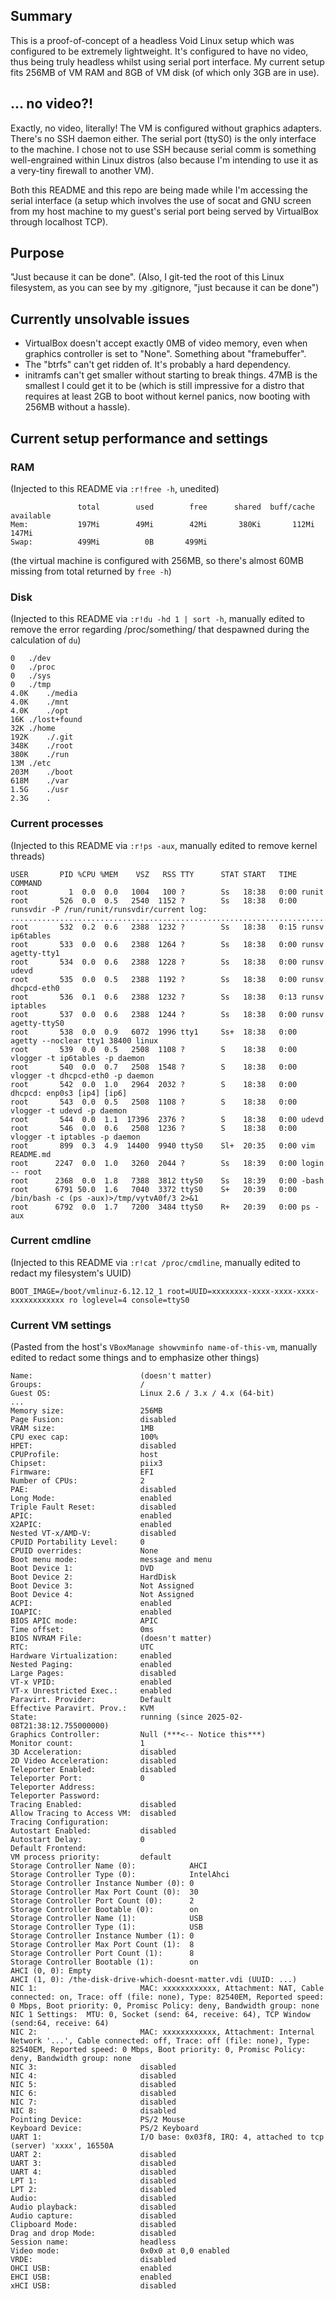## Summary
This is a proof-of-concept of a headless Void Linux setup which was configured to be extremely lightweight. It's configured to have no video, thus being truly headless whilst using serial port interface. My current setup fits 256MB of VM RAM and 8GB of VM disk (of which only 3GB are in use).

## ... no video?!
Exactly, no video, literally! The VM is configured without graphics adapters. There's no SSH daemon either. The serial port (ttyS0) is the only interface to the machine. I chose not to use SSH because serial comm is something well-engrained within Linux distros (also because I'm intending to use it as a very-tiny firewall to another VM). 

Both this README and this repo are being made while I'm accessing the serial interface (a setup which involves the use of socat and GNU screen from my host machine to my guest's serial port being served by VirtualBox through localhost TCP).

## Purpose
"Just because it can be done". 
(Also, I git-ted the root of this Linux filesystem, as you can see by my .gitignore, "just because it can be done")

## Currently unsolvable issues
- VirtualBox doesn't accept exactly 0MB of video memory, even when graphics controller is set to "None". Something about "framebuffer".
- The "btrfs" can't get ridden of. It's probably a hard dependency. 
- initramfs can't get smaller without starting to break things. 47MB is the smallest I could get it to be (which is still impressive for a distro that requires at least 2GB to boot without kernel panics, now booting with 256MB without a hassle).

## Current setup performance and settings
### RAM 
(Injected to this README via `:r!free -h`, unedited)

```
               total        used        free      shared  buff/cache   available
Mem:           197Mi        49Mi        42Mi       380Ki       112Mi       147Mi
Swap:          499Mi          0B       499Mi
```

(the virtual machine is configured with 256MB, so there's almost 60MB missing from total returned by `free -h`)

### Disk 
(Injected to this README via `:r!du -hd 1 | sort -h`, manually edited to remove the error regarding /proc/something/ that despawned during the calculation of `du`)

```
0	./dev
0	./proc
0	./sys
0	./tmp
4.0K	./media
4.0K	./mnt
4.0K	./opt
16K	./lost+found
32K	./home
192K	./.git
348K	./root
380K	./run
13M	./etc
203M	./boot
618M	./var
1.5G	./usr
2.3G	.
```

### Current processes
(Injected to this README via `:r!ps -aux`, manually edited to remove kernel threads)  

```
USER       PID %CPU %MEM    VSZ   RSS TTY      STAT START   TIME COMMAND
root         1  0.0  0.0   1004   100 ?        Ss   18:38   0:00 runit
root       526  0.0  0.5   2540  1152 ?        Ss   18:38   0:00 runsvdir -P /run/runit/runsvdir/current log: ...........................................................................................................................................................................................................................................................................................................................................................................................................
root       532  0.2  0.6   2388  1232 ?        Ss   18:38   0:15 runsv ip6tables
root       533  0.0  0.6   2388  1264 ?        Ss   18:38   0:00 runsv agetty-tty1
root       534  0.0  0.6   2388  1228 ?        Ss   18:38   0:00 runsv udevd
root       535  0.0  0.5   2388  1192 ?        Ss   18:38   0:00 runsv dhcpcd-eth0
root       536  0.1  0.6   2388  1232 ?        Ss   18:38   0:13 runsv iptables
root       537  0.0  0.6   2388  1244 ?        Ss   18:38   0:00 runsv agetty-ttyS0
root       538  0.0  0.9   6072  1996 tty1     Ss+  18:38   0:00 agetty --noclear tty1 38400 linux
root       539  0.0  0.5   2508  1108 ?        S    18:38   0:00 vlogger -t ip6tables -p daemon
root       540  0.0  0.7   2508  1548 ?        S    18:38   0:00 vlogger -t dhcpcd-eth0 -p daemon
root       542  0.0  1.0   2964  2032 ?        S    18:38   0:00 dhcpcd: enp0s3 [ip4] [ip6]
root       543  0.0  0.5   2508  1108 ?        S    18:38   0:00 vlogger -t udevd -p daemon
root       544  0.0  1.1  17396  2376 ?        S    18:38   0:00 udevd
root       546  0.0  0.6   2508  1236 ?        S    18:38   0:00 vlogger -t iptables -p daemon
root       899  0.3  4.9  14400  9940 ttyS0    Sl+  20:35   0:00 vim README.md
root      2247  0.0  1.0   3260  2044 ?        Ss   18:39   0:00 login -- root
root      2368  0.0  1.8   7388  3812 ttyS0    Ss   18:39   0:00 -bash
root      6791 50.0  1.6   7040  3372 ttyS0    S+   20:39   0:00 /bin/bash -c (ps -aux)>/tmp/vytvA0f/3 2>&1
root      6792  0.0  1.7   7200  3484 ttyS0    R+   20:39   0:00 ps -aux
```

### Current cmdline
(Injected to this README via `:r!cat /proc/cmdline`, manually edited to redact my filesystem's UUID)

```
BOOT_IMAGE=/boot/vmlinuz-6.12.12_1 root=UUID=xxxxxxxx-xxxx-xxxx-xxxx-xxxxxxxxxxxx ro loglevel=4 console=ttyS0
```

### Current VM settings
(Pasted from the host's `VBoxManage showvminfo name-of-this-vm`, manually edited to redact some things and to emphasize other things)

```
Name:                        (doesn't matter)
Groups:                      /
Guest OS:                    Linux 2.6 / 3.x / 4.x (64-bit)
...
Memory size:                 256MB
Page Fusion:                 disabled
VRAM size:                   1MB
CPU exec cap:                100%
HPET:                        disabled
CPUProfile:                  host
Chipset:                     piix3
Firmware:                    EFI
Number of CPUs:              2
PAE:                         disabled
Long Mode:                   enabled
Triple Fault Reset:          disabled
APIC:                        enabled
X2APIC:                      enabled
Nested VT-x/AMD-V:           disabled
CPUID Portability Level:     0
CPUID overrides:             None
Boot menu mode:              message and menu
Boot Device 1:               DVD
Boot Device 2:               HardDisk
Boot Device 3:               Not Assigned
Boot Device 4:               Not Assigned
ACPI:                        enabled
IOAPIC:                      enabled
BIOS APIC mode:              APIC
Time offset:                 0ms
BIOS NVRAM File:             (doesn't matter)
RTC:                         UTC
Hardware Virtualization:     enabled
Nested Paging:               enabled
Large Pages:                 disabled
VT-x VPID:                   enabled
VT-x Unrestricted Exec.:     enabled
Paravirt. Provider:          Default
Effective Paravirt. Prov.:   KVM
State:                       running (since 2025-02-08T21:38:12.755000000)
Graphics Controller:         Null (***<-- Notice this***)
Monitor count:               1
3D Acceleration:             disabled
2D Video Acceleration:       disabled
Teleporter Enabled:          disabled
Teleporter Port:             0
Teleporter Address:          
Teleporter Password:         
Tracing Enabled:             disabled
Allow Tracing to Access VM:  disabled
Tracing Configuration:       
Autostart Enabled:           disabled
Autostart Delay:             0
Default Frontend:            
VM process priority:         default
Storage Controller Name (0):            AHCI
Storage Controller Type (0):            IntelAhci
Storage Controller Instance Number (0): 0
Storage Controller Max Port Count (0):  30
Storage Controller Port Count (0):      2
Storage Controller Bootable (0):        on
Storage Controller Name (1):            USB
Storage Controller Type (1):            USB
Storage Controller Instance Number (1): 0
Storage Controller Max Port Count (1):  8
Storage Controller Port Count (1):      8
Storage Controller Bootable (1):        on
AHCI (0, 0): Empty
AHCI (1, 0): /the-disk-drive-which-doesnt-matter.vdi (UUID: ...)
NIC 1:                       MAC: xxxxxxxxxxxx, Attachment: NAT, Cable connected: on, Trace: off (file: none), Type: 82540EM, Reported speed: 0 Mbps, Boot priority: 0, Promisc Policy: deny, Bandwidth group: none
NIC 1 Settings:  MTU: 0, Socket (send: 64, receive: 64), TCP Window (send:64, receive: 64)
NIC 2:                       MAC: xxxxxxxxxxxx, Attachment: Internal Network '...', Cable connected: off, Trace: off (file: none), Type: 82540EM, Reported speed: 0 Mbps, Boot priority: 0, Promisc Policy: deny, Bandwidth group: none
NIC 3:                       disabled
NIC 4:                       disabled
NIC 5:                       disabled
NIC 6:                       disabled
NIC 7:                       disabled
NIC 8:                       disabled
Pointing Device:             PS/2 Mouse
Keyboard Device:             PS/2 Keyboard
UART 1:                      I/O base: 0x03f8, IRQ: 4, attached to tcp (server) 'xxxx', 16550A
UART 2:                      disabled
UART 3:                      disabled
UART 4:                      disabled
LPT 1:                       disabled
LPT 2:                       disabled
Audio:                       disabled
Audio playback:              disabled
Audio capture:               disabled
Clipboard Mode:              disabled
Drag and drop Mode:          disabled
Session name:                headless
Video mode:                  0x0x0 at 0,0 enabled
VRDE:                        disabled
OHCI USB:                    enabled
EHCI USB:                    enabled
xHCI USB:                    disabled
```

